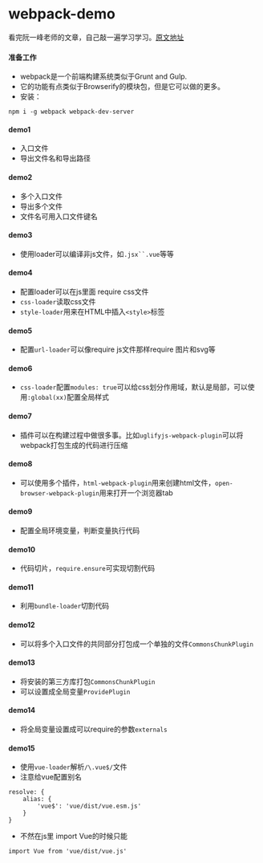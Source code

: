 # webpack-demo
看完阮一峰老师的文章，自己敲一遍学习学习。[原文地址](https://github.com/ruanyf/webpack-demos)

#### 准备工作
- webpack是一个前端构建系统类似于Grunt and Gulp.
- 它的功能有点类似于Browserify的模块包，但是它可以做的更多。
- 安装：
```
npm i -g webpack webpack-dev-server
```

#### demo1
- 入口文件
- 导出文件名和导出路径

#### demo2
- 多个入口文件
- 导出多个文件
- 文件名可用入口文件键名

#### demo3
- 使用loader可以编译非js文件，如`.jsx``.vue`等等

#### demo4
- 配置loader可以在js里面 require css文件
- `css-loader`读取css文件
- `style-loader`用来在HTML中插入`<style>`标签

#### demo5
- 配置`url-loader`可以像require js文件那样require 图片和svg等

#### demo6
- `css-loader`配置`modules: true`可以给css划分作用域，默认是局部，可以使用`:global(xx)`配置全局样式

#### demo7
- 插件可以在构建过程中做很多事。比如`uglifyjs-webpack-plugin`可以将webpack打包生成的代码进行压缩

#### demo8
- 可以使用多个插件，`html-webpack-plugin`用来创建html文件，`open-browser-webpack-plugin`用来打开一个浏览器tab

#### demo9
- 配置全局环境变量，判断变量执行代码

#### demo10
- 代码切片，`require.ensure`可实现切割代码

#### demo11
- 利用`bundle-loader`切割代码

#### demo12
- 可以将多个入口文件的共同部分打包成一个单独的文件`CommonsChunkPlugin`

#### demo13
- 将安装的第三方库打包`CommonsChunkPlugin`
- 可以设置成全局变量`ProvidePlugin`

#### demo14
- 将全局变量设置成可以require的参数`externals`

#### demo15
- 使用`vue-loader`解析`/\.vue$/`文件
- 注意给vue配置别名
```
resolve: {
    alias: {
        'vue$': 'vue/dist/vue.esm.js'
    }
}
```
- 不然在js里 import Vue的时候只能
```
import Vue from 'vue/dist/vue.js'
```




